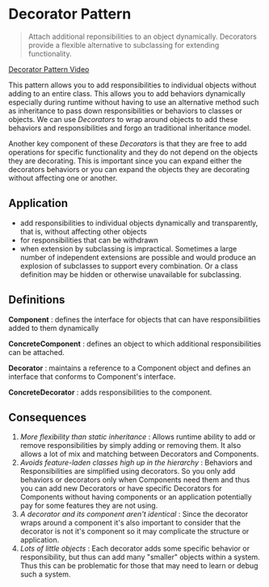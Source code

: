 # Decorator Pattern

> Attach additional reponsibilities to an object dynamically. Decorators provide a flexible alternative to subclassing for extending functionality.

[Decorator Pattern Video](https://youtu.be/nS3ZrDqcoPU)

This pattern allows you to add responsibilities to individual objects without adding to an entire class. This allows you to add behaviors dynamically especially during runtime without having to use an alternative method such as inheritance to pass down responsibilities or behaviors to classes or objects. We can use _Decorators_ to wrap around objects to add these behaviors and responsibilities and forgo an traditional inheritance model.

Another key component of these _Decorators_ is that they are free to add operations for specific functionality and they do not depend on the objects they are decorating. This is important since you can expand either the decorators behaviors or you can expand the objects they are decorating without affecting one or another.

## Application

- add responsibilities to individual objects dynamically and transparently, that is, without affecting other objects
- for responsibilities that can be withdrawn
- when extension by subclassing is impractical. Sometimes a large number of independent extensions are possible and would produce an explosion of subclasses to support every combination. Or a class definition may be hidden or otherwise unavailable for subclassing.

## Definitions

**Component**
: defines the interface for objects that can have responsibilities added to them dynamically

**ConcreteComponent**
: defines an object to which additional responsibilities can be attached.

**Decorator**
: maintains a reference to a Component object and defines an interface that conforms to Component's interface.

**ConcreteDecorator**
: adds responsibilities to the component.

## Consequences

1. _More flexibility than static inheritance_
   : Allows runtime ability to add or remove responsibilities by simply adding or removing them. It also allows a lot of mix and matching between Decorators and Components.
2. _Avoids feature-laden classes high up in the hierarchy_
   : Behaviors and Responsibilities are simplified using decorators. So you only add behaviors or decorators only when Components need them and thus you can add new Decorators or have specific Decorators for Components without having components or an application potentially pay for some features they are not using.
3. _A decorator and its component aren't identical_
   : Since the decorator wraps around a component it's also important to consider that the decorator is not it's component so it may complicate the structure or application.
4. _Lots of little objects_
   : Each decorator adds some specific behavior or responsibility, but thus can add many "smaller" objects within a system. Thus this can be problematic for those that may need to learn or debug such a system.
